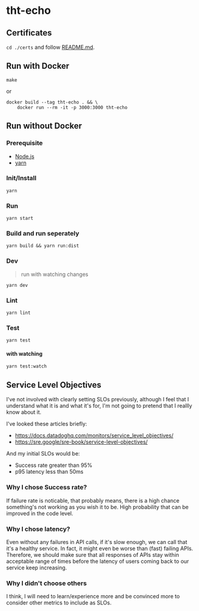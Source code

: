 # tht-echo

## Certificates

`cd ./certs` and follow [README.md](./certs/README.md).

## Run with Docker

`make`

or

```
docker build --tag tht-echo . && \
	docker run --rm -it -p 3000:3000 tht-echo
```

## Run without Docker 

### Prerequisite
- [Node.js](https://nodejs.org)
- [yarn](https://yarnpkg.com)

### Init/Install
`yarn`

### Run
`yarn start`

### Build and run seperately
`yarn build && yarn run:dist`

### Dev
> run with watching changes

`yarn dev`

### Lint
`yarn lint`

### Test
`yarn test`

#### with watching
`yarn test:watch`

## Service Level Objectives

I've not involved with clearly setting SLOs previously, although I feel that I understand what it is and what it's for, I'm not going to pretend that I reallly know about it.

I've looked these articles briefly:
- https://docs.datadoghq.com/monitors/service_level_objectives/
- https://sre.google/sre-book/service-level-objectives/

And my initial SLOs would be:
- Success rate greater than 95%
- p95 latency less than 50ms

### Why I chose Success rate?
If failure rate is noticable, that probably means, there is a high chance something's not working as you wish it to be.
High probability that can be improved in the code level.

### Why I chose latency?
Even without any failures in API calls, if it's slow enough, we can call that it's a healthy service.
In fact, it might even be worse than (fast) failing APIs. Therefore, we should make sure that all responses of APIs stay within acceptable range of times before the latency of users coming back to our service keep increasing.

### Why I didn't choose others

I think, I will need to learn/experience more and be convinced more to consider other metrics to include as SLOs.
